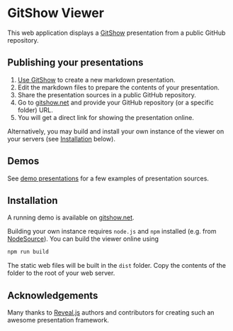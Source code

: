 # GitShow Viewer

This web application displays a [GitShow](https://github.com/gitshow-js/gitshow/) presentation from a public GitHub repository.

## Publishing your presentations

1. [Use GitShow](https://github.com/gitshow-js/gitshow#readme) to create a new markdown presentation.
2. Edit the markdown files to prepare the contents of your presentation.
3. Share the presentation sources in a public GitHub repository.
4. Go to [gitshow.net](https://gitshow.net/) and provide your GitHub repository (or a specific folder) URL.
5. You will get a direct link for showing the presentation online.

Alternatively, you may build and install your own instance of the viewer on your servers (see [Installation](https://github.com/gitshow-js/gitshow-view#installation) below).

## Demos

See [demo presentations](https://github.com/gitshow-js/demos) for a few examples of presentation sources.

## Installation

A running demo is available on [gitshow.net](https://gitshow.net/).

Building your own instance requires `node.js` and `npm` installed (e.g. from [NodeSource](https://github.com/nodesource/distributions)). You can build the viewer online using

```bash
npm run build
```

The static web files will be built in the `dist` folder. Copy the contents of the folder to the root of your web server.

## Acknowledgements

Many thanks to [Reveal.js](https://revealjs.com/) authors and contributors for creating such an awesome presentation framework.
